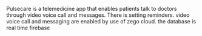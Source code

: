 Pulsecare is a telemedicine app that enables patients talk to doctors through video voice call and messages. There is setting reminders. video voice call and messaging are enabled by use of zego cloud. the database is real time firebase
